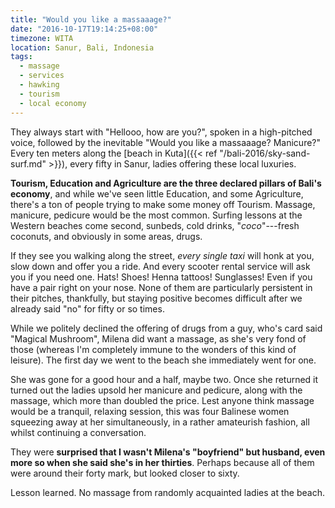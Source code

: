 ```yaml
---
title: "Would you like a massaaage?"
date: "2016-10-17T19:14:25+08:00"
timezone: WITA
location: Sanur, Bali, Indonesia
tags:
  - massage
  - services
  - hawking
  - tourism
  - local economy
---
```


They always start with "Hellooo, how are you?", spoken in a high-pitched voice, followed by the inevitable "Would you like a massaaage? Manicure?" Every ten meters along the [beach in Kuta]({{< ref "/bali-2016/sky-sand-surf.md" >}}), every fifty in Sanur, ladies offering these local luxuries.

<!--more-->

__Tourism, Education and Agriculture are the three declared pillars of Bali's economy__, and while we've seen little Education, and some Agriculture, there's a ton of people trying to make some money off Tourism. Massage, manicure, pedicure would be the most common. Surfing lessons at the Western beaches come second, sunbeds, cold drinks, "_coco_"---fresh coconuts, and obviously in some areas, drugs.

If they see you walking along the street, _every single taxi_ will honk at you, slow down and offer you a ride. And every scooter rental service will ask you if you need one. Hats! Shoes! Henna tattoos! Sunglasses! Even if you have a pair right on your nose. None of them are particularly persistent in their pitches, thankfully, but staying positive becomes difficult after we already said "no" for fifty or so times.

While we politely declined the offering of drugs from a guy, who's card said "Magical Mushroom", Milena did want a massage, as she's very fond of those (whereas I'm completely immune to the wonders of this kind of leisure). The first day we went to the beach she immediately went for one.

She was gone for a good hour and a half, maybe two. Once she returned it turned out the ladies upsold her manicure and pedicure, along with the massage, which more than doubled the price. Lest anyone think massage would be a tranquil, relaxing session, this was four Balinese women squeezing away at her simultaneously, in a rather amateurish fashion, all whilst continuing a conversation.

They were __surprised that I wasn't Milena's "boyfriend" but husband, even more so when she said she's in her thirties__. Perhaps because all of them were around their forty mark, but looked closer to sixty.

Lesson learned. No massage from randomly acquainted ladies at the beach.
